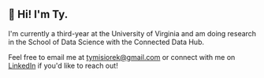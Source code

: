 ## 👋 Hi! I'm Ty.

<!--
**tymisiorek/tymisiorek** is a ✨ _special_ ✨ repository because its `README.md` (this file) appears on your GitHub profile.

Here are some ideas to get you started:

- 🔭 I’m currently working on ...
- 🌱 I’m currently learning ...
- 👯 I’m looking to collaborate on ...
- 🤔 I’m looking for help with ...
- 💬 Ask me about ...
- 📫 How to reach me: ...
- 😄 Pronouns: ...
- ⚡ Fun fact: ...
-->

I'm currently a third-year at the University of Virginia and am doing research in the School of Data Science with the Connected Data Hub.

Feel free to email me at tymisiorek@gmail.com or connect with me on [LinkedIn](https://www.linkedin.com/in/tymisiorek) if you'd like to reach out!
